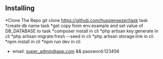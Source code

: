 ## Installing
*Clone The Repo git clone https://github.com/hussiensezer/task task
*create db name task
*get copy from env.example and set value of  DB_DATABASE to task
*composer install in cli
*php artisan key:generate in cli
*php artisan migrate:fresh --seed in cli
*php artisan storage:link in cli
*npm install  in cli
*npm run dev in cli
* email: super_admin@app.com && password:123456

